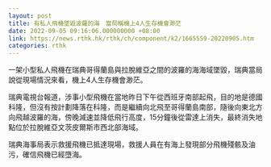 ```yaml
---
layout: post
title: 有私人飛機墜毀波羅的海　當局稱機上4人生存機會渺茫
date: 2022-09-05 09:16:06.000000000 +08:00
link: https://news.rthk.hk/rthk/ch/component/k2/1665559-20220905.htm
categories: rthk
---
```


一架小型私人飛機在瑞典哥得蘭島與拉脫維亞之間的波羅的海海域墜毀，瑞典當局說從現場情況來看，機上4人生存機會渺茫。
 
瑞典電視台報道，涉事小型飛機在當地昨日下午從西班牙南部起飛，目的地是德國科隆，但沒有按計劃降落在科隆，而是繼續向北飛至哥得蘭島南部，隨後向東北方向飛越波羅的海，傍晚減速並降低飛行高度，15分鐘後從雷達上消失，最終消失地點位於拉脫維亞文茨皮爾斯市西北部海域。

瑞典海事局表示救援飛機已抵達現場，救援人員在有海上發現部分飛機殘骸及油污，確信飛機已經墮海。
